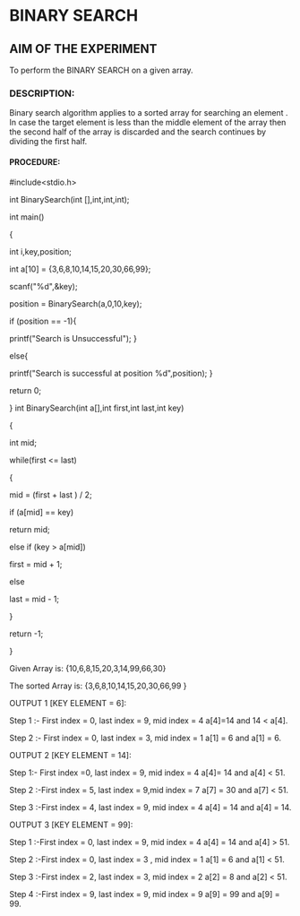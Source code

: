 # BINARY SEARCH

## AIM OF THE EXPERIMENT

To perform the BINARY SEARCH on a given array.
### DESCRIPTION:

Binary search algorithm applies to a sorted array for searching an element .
In case the target element is less than the middle element of the array then the second half of the array is discarded and the search continues by dividing the first half.

#### PROCEDURE:  

#include<stdio.h>

int BinarySearch(int [],int,int,int);

int main()

{

int i,key,position;

int a[10] = {3,6,8,10,14,15,20,30,66,99};

scanf("%d",&key);

position = BinarySearch(a,0,10,key);

if (position == -1){

printf("Search is Unsuccessful"); }

else{

printf("Search is successful at position %d",position); }

return 0;

}
int BinarySearch(int a[],int first,int last,int key)

{

int mid;

while(first <= last)

{

mid = (first + last ) / 2;

if (a[mid] == key)

return mid;

else if (key > a[mid])

first = mid + 1;

else

last = mid - 1;

}

return -1;

}

Given Array is: {10,6,8,15,20,3,14,99,66,30}

The sorted Array is: {3,6,8,10,14,15,20,30,66,99 }

OUTPUT 1 [KEY ELEMENT = 6]:

Step 1 :- First index = 0, last index = 9, mid index = 4
a[4]=14 and  14 < a[4].

Step 2 :- First index = 0, last index = 3, mid index = 1
a[1] = 6  and a[1] = 6.

OUTPUT 2 [KEY ELEMENT = 14]:

Step 1:- First index =0, last index = 9, mid index = 4
a[4]= 14  and  a[4] < 51.

Step 2 :-First index = 5, last index = 9,mid index = 7
a[7] = 30 and a[7] < 51.

Step 3 :-First index = 4, last index = 9, mid index = 4
a[4] = 14 and a[4] = 14.

OUTPUT 3 [KEY ELEMENT = 99]:

Step 1 :-First index = 0, last index = 9, mid index = 4
a[4]  = 14 and a[4] > 51.

Step 2 :-First index = 0, last index = 3 , mid index = 1
a[1] = 6 and a[1] < 51.

Step 3 :-First index  = 2, last index = 3, mid index = 2
a[2] = 8 and a[2] < 51.

Step 4 :-First index = 9, last index = 9, mid index = 9
a[9] = 99 and a[9] = 99.


